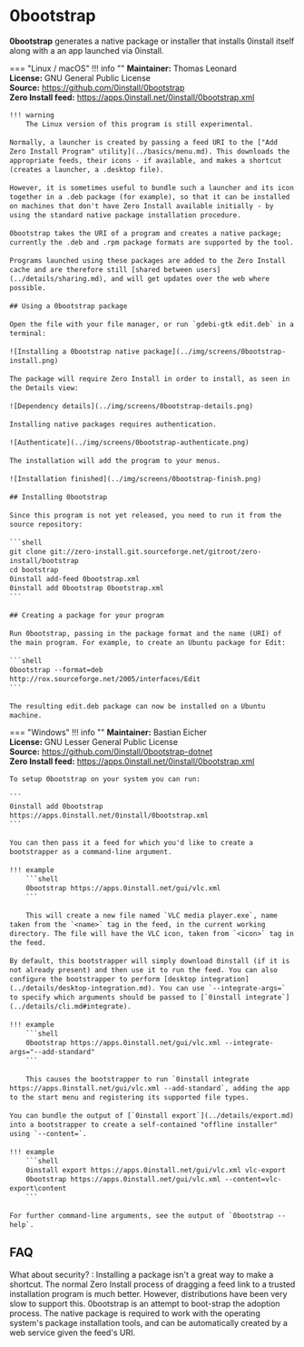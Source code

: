 # 0bootstrap

**0bootstrap** generates a native package or installer that installs 0install itself along with a an app launched via 0install.

=== "Linux / macOS"
    !!! info ""
        **Maintainer:** Thomas Leonard  
        **License:** GNU General Public License  
        **Source:** <https://github.com/0install/0bootstrap>  
        **Zero Install feed:** <https://apps.0install.net/0install/0bootstrap.xml>

    !!! warning
        The Linux version of this program is still experimental.

    Normally, a launcher is created by passing a feed URI to the ["Add Zero Install Program" utility](../basics/menu.md). This downloads the appropriate feeds, their icons - if available, and makes a shortcut (creates a launcher, a .desktop file).

    However, it is sometimes useful to bundle such a launcher and its icon together in a .deb package (for example), so that it can be installed on machines that don't have Zero Install available initially - by using the standard native package installation procedure.

    0bootstrap takes the URI of a program and creates a native package; currently the .deb and .rpm package formats are supported by the tool.

    Programs launched using these packages are added to the Zero Install cache and are therefore still [shared between users](../details/sharing.md), and will get updates over the web where possible.

    ## Using a 0bootstrap package

    Open the file with your file manager, or run `gdebi-gtk edit.deb` in a terminal:

    ![Installing a 0bootstrap native package](../img/screens/0bootstrap-install.png)

    The package will require Zero Install in order to install, as seen in the Details view:

    ![Dependency details](../img/screens/0bootstrap-details.png)

    Installing native packages requires authentication.

    ![Authenticate](../img/screens/0bootstrap-authenticate.png)

    The installation will add the program to your menus.

    ![Installation finished](../img/screens/0bootstrap-finish.png)

    ## Installing 0bootstrap

    Since this program is not yet released, you need to run it from the source repository:

    ```shell
    git clone git://zero-install.git.sourceforge.net/gitroot/zero-install/bootstrap
    cd bootstrap
    0install add-feed 0bootstrap.xml
    0install add 0bootstrap 0bootstrap.xml
    ```

    ## Creating a package for your program

    Run 0bootstrap, passing in the package format and the name (URI) of the main program. For example, to create an Ubuntu package for Edit:

    ```shell
    0bootstrap --format=deb http://rox.sourceforge.net/2005/interfaces/Edit
    ```

    The resulting edit.deb package can now be installed on a Ubuntu machine.

=== "Windows"
    !!! info ""
        **Maintainer:** Bastian Eicher  
        **License:** GNU Lesser General Public License  
        **Source:** <https://github.com/0install/0bootstrap-dotnet>  
        **Zero Install feed:** <https://apps.0install.net/0install/0bootstrap.xml>

    To setup 0bootstrap on your system you can run:

    ```
    0install add 0bootstrap https://apps.0install.net/0install/0bootstrap.xml
    ```

    You can then pass it a feed for which you'd like to create a bootstrapper as a command-line argument.

    !!! example
        ```shell
        0bootstrap https://apps.0install.net/gui/vlc.xml
        ```

        This will create a new file named `VLC media player.exe`, name taken from the `<name>` tag in the feed, in the current working directory. The file will have the VLC icon, taken from `<icon>` tag in the feed.

    By default, this bootstrapper will simply download 0install (if it is not already present) and then use it to run the feed. You can also configure the bootstrapper to perform [desktop integration](../details/desktop-integration.md). You can use `--integrate-args=` to specify which arguments should be passed to [`0install integrate`](../details/cli.md#integrate).

    !!! example
        ```shell
        0bootstrap https://apps.0install.net/gui/vlc.xml --integrate-args="--add-standard"
        ```

        This causes the bootstrapper to run `0install integrate https://apps.0install.net/gui/vlc.xml --add-standard`, adding the app to the start menu and registering its supported file types.

    You can bundle the output of [`0install export`](../details/export.md) into a bootstrapper to create a self-contained "offline installer" using `--content=`.

    !!! example
        ```shell
        0install export https://apps.0install.net/gui/vlc.xml vlc-export
        0bootstrap https://apps.0install.net/gui/vlc.xml --content=vlc-export\content
        ```

    For further command-line arguments, see the output of `0bootstrap --help`.

## FAQ

What about security?
:   Installing a package isn't a great way to make a shortcut. The normal Zero Install process of dragging a feed link to a trusted installation program is much better. However, distributions have been very slow to support this. 0bootstrap is an attempt to boot-strap the adoption process. The native package is required to work with the operating system's package installation tools, and can be automatically created by a web service given the feed's URI.
